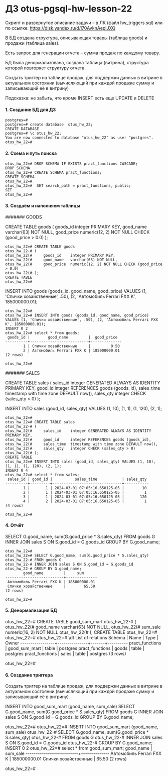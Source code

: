 # ДЗ otus-pgsql-hw-lesson-22

Скрипт и развернутое описание задачи – в ЛК (файл hw_triggers.sql) или по ссылке: https://disk.yandex.ru/d/l70AvknAepIJXQ

В БД создана структура, описывающая товары (таблица goods) и продажи (таблица sales).

Есть запрос для генерации отчета – сумма продаж по каждому товару.

БД была денормализована, создана таблица (витрина), структура которой повторяет структуру отчета.

Создать триггер на таблице продаж, для поддержки данных в витрине в актуальном состоянии (вычисляющий при каждой продаже сумму и записывающий её в витрину)

Подсказка: не забыть, что кроме INSERT есть еще UPDATE и DELETE

#### 1. Создание БД для ДЗ

    postgres=#
    postgres=# create database  otus_hw_22;
    CREATE DATABASE
    postgres=# \c otus_hw_22;
    You are now connected to database "otus_hw_22" as user "postgres".
    otus_hw_22=#

#### 2. Схема и путь поиска

    otus_hw_22=# DROP SCHEMA IF EXISTS pract_functions CASCADE;
    DROP SCHEMA
    otus_hw_22=# CREATE SCHEMA pract_functions;
    CREATE SCHEMA
    otus_hw_22=#
    otus_hw_22=#  SET search_path = pract_functions, public;
    SET
    otus_hw_22=#

#### 3. Создаём и наполняем таблицы

####### GOODS

CREATE TABLE goods
(
    goods_id    integer PRIMARY KEY,
    good_name   varchar(63) NOT NULL,
    good_price  numeric(12, 2) NOT NULL CHECK (good_price > 0.0)
);

    otus_hw_22=# CREATE TABLE goods
    otus_hw_22-# (
    otus_hw_22(#     goods_id    integer PRIMARY KEY,
    otus_hw_22(#     good_name   varchar(63) NOT NULL,
    otus_hw_22(#     good_price  numeric(12, 2) NOT NULL CHECK (good_price > 0.0)
    otus_hw_22(# );
    CREATE TABLE
    otus_hw_22=#


INSERT INTO goods (goods_id, good_name, good_price) VALUES (1, 'Спички хозайственные', .50), (2, 'Автомобиль Ferrari FXX K', 185000000.01);


    otus_hw_22=#
    otus_hw_22=# INSERT INTO goods (goods_id, good_name, good_price) VALUES (1, 'Спички хозайственные', .50), (2, 'Автомобиль Ferrari FXX K', 185000000.01);
    INSERT 0 2
    otus_hw_22=# select * from goods;
     goods_id |        good_name         |  good_price
    ----------+--------------------------+--------------
            1 | Спички хозайственные     |         0.50
            2 | Автомобиль Ferrari FXX K | 185000000.01
    (2 rows)
    
    otus_hw_22=#

####### SALES

CREATE TABLE sales
(
    sales_id    integer GENERATED ALWAYS AS IDENTITY PRIMARY KEY,
    good_id     integer REFERENCES goods (goods_id),
    sales_time  timestamp with time zone DEFAULT now(),
    sales_qty   integer CHECK (sales_qty > 0)
);

INSERT INTO sales (good_id, sales_qty) VALUES (1, 10), (1, 1), (1, 120), (2, 1);


    otus_hw_22=#
    otus_hw_22=# CREATE TABLE sales
    otus_hw_22-# (
    otus_hw_22(#     sales_id    integer GENERATED ALWAYS AS IDENTITY PRIMARY KEY,
    otus_hw_22(#     good_id     integer REFERENCES goods (goods_id),
    otus_hw_22(#     sales_time  timestamp with time zone DEFAULT now(),
    otus_hw_22(#     sales_qty   integer CHECK (sales_qty > 0)
    otus_hw_22(# );
    CREATE TABLE
    otus_hw_22=# INSERT INTO sales (good_id, sales_qty) VALUES (1, 10), (1, 1), (1, 120), (2, 1);
    INSERT 0 4
    otus_hw_22=# select * from sales;
     sales_id | good_id |          sales_time           | sales_qty
    ----------+---------+-------------------------------+-----------
            1 |       1 | 2024-03-01 07:05:16.650125-05 |        10
            2 |       1 | 2024-03-01 07:05:16.650125-05 |         1
            3 |       1 | 2024-03-01 07:05:16.650125-05 |       120
            4 |       2 | 2024-03-01 07:05:16.650125-05 |         1
    (4 rows)
    
    otus_hw_22=#

#### 4. Отчёт

SELECT G.good_name, sum(G.good_price * S.sales_qty)
FROM goods G
INNER JOIN sales S ON S.good_id = G.goods_id
GROUP BY G.good_name;

    otus_hw_22=#
    otus_hw_22=# SELECT G.good_name, sum(G.good_price * S.sales_qty)
    otus_hw_22-# FROM goods G
    otus_hw_22-# INNER JOIN sales S ON S.good_id = G.goods_id
    otus_hw_22-# GROUP BY G.good_name;
            good_name         |     sum
    --------------------------+--------------
     Автомобиль Ferrari FXX K | 185000000.01
     Спички хозайственные     |        65.50
    (2 rows)
    
    otus_hw_22=#


#### 5. Денормализация БД



otus_hw_22=# CREATE TABLE good_sum_mart
otus_hw_22-# (
otus_hw_22(#    good_name  varchar(63) NOT NULL,
otus_hw_22(#    sum_sale   numeric(16, 2) NOT NULL
otus_hw_22(# );
CREATE TABLE
otus_hw_22=#
otus_hw_22=#
otus_hw_22=# \dt
                 List of relations
     Schema      |     Name      | Type  |  Owner
-----------------+---------------+-------+----------
 pract_functions | good_sum_mart | table | postgres
 pract_functions | goods         | table | postgres
 pract_functions | sales         | table | postgres
(3 rows)

otus_hw_22=#

#### 6. Создание триггера

Создать триггер на таблице продаж, для поддержки данных в витрине в актуальном состоянии (вычисляющий при каждой продаже сумму и записывающий её в витрину)




INSERT INTO good_sum_mart (good_name, sum_sale)
SELECT G.good_name, sum(G.good_price * S.sales_qty)
FROM goods G
INNER JOIN sales S ON S.good_id = G.goods_id
GROUP BY G.good_name;

otus_hw_22=#
otus_hw_22=# INSERT INTO good_sum_mart (good_name, sum_sale)
otus_hw_22-# SELECT G.good_name, sum(G.good_price * S.sales_qty)
otus_hw_22-# FROM goods G
otus_hw_22-# INNER JOIN sales S ON S.good_id = G.goods_id
otus_hw_22-# GROUP BY G.good_name;
INSERT 0 2
otus_hw_22=# select * from good_sum_mart;
        good_name         |   sum_sale
--------------------------+--------------
 Автомобиль Ferrari FXX K | 185000000.01
 Спички хозайственные     |        65.50
(2 rows)

otus_hw_22=#




